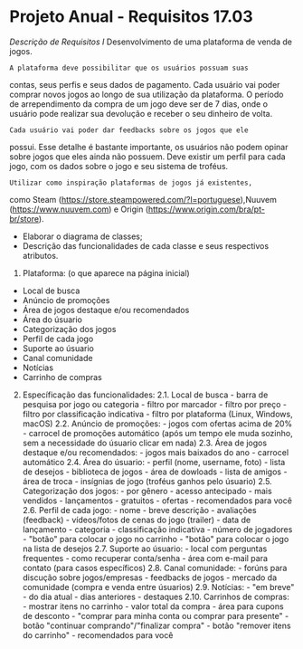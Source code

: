 # Projeto Anual - Requisitos 17.03

*Descrição de Requisitos I*
    Desenvolvimento de uma plataforma de venda de jogos.
    
    A plataforma deve possibilitar que os usuários possuam suas
contas, seus perfis e seus dados de pagamento.
Cada usuário vai poder comprar novos jogos ao longo de sua
utilização da plataforma. O período de arrependimento da
compra de um jogo deve ser de 7 dias, onde o usuário pode
realizar sua devolução e receber o seu dinheiro de volta.

    Cada usuário vai poder dar feedbacks sobre os jogos que ele
possui. Esse detalhe é bastante importante, os usuários não
podem opinar sobre jogos que eles ainda não possuem.
Deve existir um perfil para cada jogo, com os dados sobre o
jogo e seu sistema de troféus.

    Utilizar como inspiração plataformas de jogos já existentes,
como Steam
(https://store.steampowered.com/?l=portuguese),Nuuvem
(https://www.nuuvem.com) e Origin
(https://www.origin.com/bra/pt-br/store).
- Elaborar o diagrama de classes;
- Descrição das funcionalidades de cada classe e seus
respectivos atributos.


1. Plataforma: (o que aparece na página inicial)
- Local de busca
- Anúncio de promoções
- Área de jogos destaque e/ou recomendados
- Área do úsuario
- Categorização dos jogos
- Perfil de cada jogo
- Suporte ao úsuario
- Canal comunidade
- Notícias
- Carrinho de compras

2. Específicação das funcionalidades:
    2.1. Local de busca
        - barra de pesquisa por jogo ou categoria
        - filtro por marcador
        - filtro por preço
        - filtro por classificação indicativa
        - filtro por plataforma (Linux, Windows, macOS)
    2.2. Anúncio de promoções:
        - jogos com ofertas acima de 20%
        - carrocel de promoções automático (após um tempo ele muda sozinho, sem a necessidade do úsuario clicar em nada)
    2.3. Área de jogos destaque e/ou recomendados:
        - jogos mais baixados do ano
        - carrocel automático
    2.4. Área do úsuario:
        - perfil (nome, username, foto)
        - lista de desejos
        - biblioteca de jogos
        - área de dowloads
        - lista de amigos
        - área de troca
        - insígnias de jogo (troféus ganhos pelo úsuario)
    2.5. Categorização dos jogos:
        - por gênero
        - acesso antecipado
        - mais vendidos
        - lançamentos
        - gratuitos
        - ofertas
        - recomendados para você
    2.6. Perfil de cada jogo:
        - nome
        - breve descrição 
        - avaliações (feedback)
        - vídeos/fotos de cenas do jogo (trailer)
        - data de lançamento
        - categoria
        - classificação indicativa
        - número de jogadores
        - "botão" para colocar o jogo no carrinho
        - "botão" para colocar o jogo na lista de desejos
    2.7. Suporte ao úsuario:
        - local com perguntas frequentes
        - como recuperar conta/senha
        - área com e-mail para contato (para casos específicos)
    2.8. Canal comunidade:
        - forúns para discução sobre jogos/empresas
        - feedbacks de jogos
        - mercado da comunidade (compra e venda entre úsuarios)
    2.9. Notícias:
        - "em breve"
        - do dia atual
        - dias anteriores
        - destaques
    2.10. Carrinhos de compras:
        - mostrar itens no carrinho
        - valor total da compra
        - área para cupons de desconto
        - "comprar para minha conta ou comprar para presente"
        - botão "continuar comprando"/"finalizar compra"
        - botão "remover itens do carrinho"
        - recomendados para você